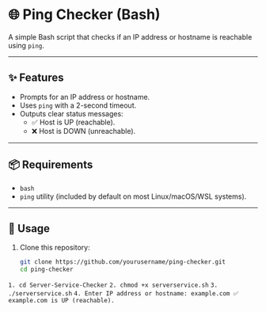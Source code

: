 # 🌐 Ping Checker (Bash)

A simple Bash script that checks if an IP address or hostname is reachable using `ping`.

---

## ✨ Features
- Prompts for an IP address or hostname.
- Uses `ping` with a 2-second timeout.
- Outputs clear status messages:
  - ✅ Host is UP (reachable).
  - ❌ Host is DOWN (unreachable).

---

## 📦 Requirements
- `bash`
- `ping` utility (included by default on most Linux/macOS/WSL systems).

---

## 🚀 Usage
1. Clone this repository:
   ```bash
   git clone https://github.com/yourusername/ping-checker.git
   cd ping-checker

`1. cd Server-Service-Checker`
`2. chmod +x serverservice.sh`
`3. ./serverservice.sh`
`4. Enter IP address or hostname: example.com
✅ example.com is UP (reachable).`
